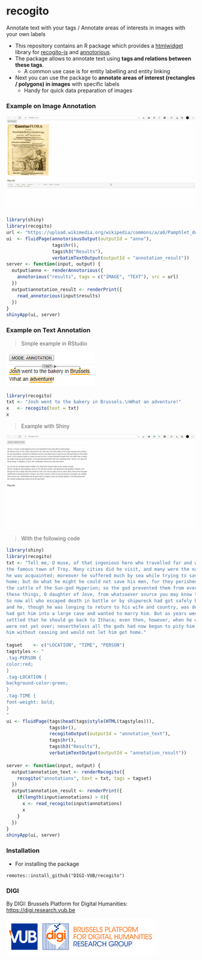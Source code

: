 # recogito

Annotate text with your tags / Annotate areas of interests in images with your own labels

- This repository contains an R package which provides a [htmlwidget](https://www.htmlwidgets.org) library for [recogito-js](https://github.com/recogito/recogito-js) and  [annotorious](https://github.com/recogito/annotorious).
- The package allows to annotate text using **tags and relations between these tags**. 
    - A common use case is for entity labelling and entity linking
- Next you can use the package to **annotate areas of interest (rectangles / polygons) in images** with specific labels
    - Handy for quick data preparation of images

### Example on Image Annotation

![](tools/example-annotorious-shiny.gif)

```r
library(shiny)
library(recogito)
url <- "https://upload.wikimedia.org/wikipedia/commons/a/a0/Pamphlet_dutch_tulipomania_1637.jpg"
ui  <- fluidPage(annotoriousOutput(outputId = "anno"),
                 tags$hr(),
                 tags$h3("Results"),
                 verbatimTextOutput(outputId = "annotation_result"))
server <- function(input, output) {
  output$anno <- renderAnnotorious({
    annotorious("results", tags = c("IMAGE", "TEXT"), src = url)
  })
  output$annotation_result <- renderPrint({
    read_annotorious(input$results)
  })
}
shinyApp(ui, server)
```

### Example on Text Annotation

> Simple example in RStudio

![](tools/example-recogito-basic.png)

```r
library(recogito)
txt <- "Josh went to the bakery in Brussels.\nWhat an adventure!"
x   <- recogito(text = txt)
x
```

> Example with Shiny

![](tools/example-recogito-shiny.gif)

> With the following code

```r
library(shiny)
library(recogito)
txt <- "Tell me, O muse, of that ingenious hero who travelled far and wide after he had sacked
the famous town of Troy. Many cities did he visit, and many were the nations with whose manners and customs
he was acquainted; moreover he suffered much by sea while trying to save his own life and bring his men safely
home; but do what he might he could not save his men, for they perished through their own sheer folly in eating
the cattle of the Sun-god Hyperion; so the god prevented them from ever reaching home. Tell me, too, about all
these things, O daughter of Jove, from whatsoever source you may know them.\n
So now all who escaped death in battle or by shipwreck had got safely home except Ulysses,
and he, though he was longing to return to his wife and country, was detained by the goddess Calypso, who
had got him into a large cave and wanted to marry him. But as years went by, there came a time when the gods
settled that he should go back to Ithaca; even then, however, when he was among his own people, his troubles
were not yet over; nevertheless all the gods had now begun to pity him except Neptune, who still persecuted
him without ceasing and would not let him get home."

tagset    <- c("LOCATION", "TIME", "PERSON")
tagstyles <- "
.tag-PERSON {
color:red;
}
.tag-LOCATION {
background-color:green;
}
.tag-TIME {
font-weight: bold;
}
"
ui <- fluidPage(tags$head(tags$style(HTML(tagstyles))),
                tags$br(),
                recogitoOutput(outputId = "annotation_text"),
                tags$hr(),
                tags$h3("Results"),
                verbatimTextOutput(outputId = "annotation_result"))

server <- function(input, output) {
  output$annotation_text <- renderRecogito({
    recogito("annotations", text = txt, tags = tagset)
  })
  output$annotation_result <- renderPrint({
    if(length(input$annotations) > 0){
      x <- read_recogito(input$annotations)
      x
    }
  })
}
shinyApp(ui, server)
```

### Installation

- For installing the package

```
remotes::install_github("DIGI-VUB/recogito")
```

### DIGI

By DIGI: Brussels Platform for Digital Humanities: https://digi.research.vub.be

![](tools/logo.png)
